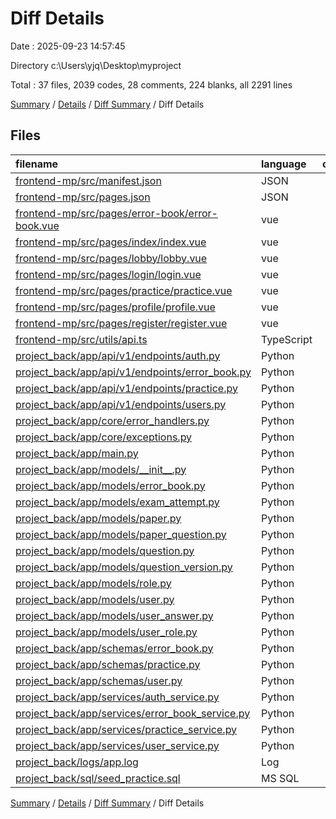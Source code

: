 # Diff Details

Date : 2025-09-23 14:57:45

Directory c:\\Users\\yjq\\Desktop\\myproject

Total : 37 files,  2039 codes, 28 comments, 224 blanks, all 2291 lines

[Summary](results.md) / [Details](details.md) / [Diff Summary](diff.md) / Diff Details

## Files
| filename | language | code | comment | blank | total |
| :--- | :--- | ---: | ---: | ---: | ---: |
| [frontend-mp/src/manifest.json](/frontend-mp/src/manifest.json) | JSON | 0 | -8 | 0 | -8 |
| [frontend-mp/src/pages.json](/frontend-mp/src/pages.json) | JSON | 30 | 0 | 0 | 30 |
| [frontend-mp/src/pages/error-book/error-book.vue](/frontend-mp/src/pages/error-book/error-book.vue) | vue | 71 | 0 | 11 | 82 |
| [frontend-mp/src/pages/index/index.vue](/frontend-mp/src/pages/index/index.vue) | vue | -23 | 0 | -2 | -25 |
| [frontend-mp/src/pages/lobby/lobby.vue](/frontend-mp/src/pages/lobby/lobby.vue) | vue | 25 | 0 | 2 | 27 |
| [frontend-mp/src/pages/login/login.vue](/frontend-mp/src/pages/login/login.vue) | vue | 23 | 0 | 5 | 28 |
| [frontend-mp/src/pages/practice/practice.vue](/frontend-mp/src/pages/practice/practice.vue) | vue | 127 | 0 | 21 | 148 |
| [frontend-mp/src/pages/profile/profile.vue](/frontend-mp/src/pages/profile/profile.vue) | vue | 88 | 0 | 12 | 100 |
| [frontend-mp/src/pages/register/register.vue](/frontend-mp/src/pages/register/register.vue) | vue | 56 | 0 | 8 | 64 |
| [frontend-mp/src/utils/api.ts](/frontend-mp/src/utils/api.ts) | TypeScript | 45 | 7 | 11 | 63 |
| [project\_back/app/api/v1/endpoints/auth.py](/project_back/app/api/v1/endpoints/auth.py) | Python | 17 | 3 | 4 | 24 |
| [project\_back/app/api/v1/endpoints/error\_book.py](/project_back/app/api/v1/endpoints/error_book.py) | Python | 32 | 0 | 2 | 34 |
| [project\_back/app/api/v1/endpoints/practice.py](/project_back/app/api/v1/endpoints/practice.py) | Python | 24 | 0 | 6 | 30 |
| [project\_back/app/api/v1/endpoints/users.py](/project_back/app/api/v1/endpoints/users.py) | Python | -12 | -2 | 0 | -14 |
| [project\_back/app/core/error\_handlers.py](/project_back/app/core/error_handlers.py) | Python | 49 | 7 | 7 | 63 |
| [project\_back/app/core/exceptions.py](/project_back/app/core/exceptions.py) | Python | 20 | 1 | 6 | 27 |
| [project\_back/app/main.py](/project_back/app/main.py) | Python | 2 | -1 | -1 | 0 |
| [project\_back/app/models/\_\_init\_\_.py](/project_back/app/models/__init__.py) | Python | 1 | 0 | 0 | 1 |
| [project\_back/app/models/error\_book.py](/project_back/app/models/error_book.py) | Python | 18 | 0 | 4 | 22 |
| [project\_back/app/models/exam\_attempt.py](/project_back/app/models/exam_attempt.py) | Python | 16 | 0 | 1 | 17 |
| [project\_back/app/models/paper.py](/project_back/app/models/paper.py) | Python | 12 | 0 | 1 | 13 |
| [project\_back/app/models/paper\_question.py](/project_back/app/models/paper_question.py) | Python | 9 | 0 | 1 | 10 |
| [project\_back/app/models/question.py](/project_back/app/models/question.py) | Python | 11 | 0 | 1 | 12 |
| [project\_back/app/models/question\_version.py](/project_back/app/models/question_version.py) | Python | 14 | 0 | 1 | 15 |
| [project\_back/app/models/role.py](/project_back/app/models/role.py) | Python | 10 | 0 | 2 | 12 |
| [project\_back/app/models/user.py](/project_back/app/models/user.py) | Python | -1 | 0 | 1 | 0 |
| [project\_back/app/models/user\_answer.py](/project_back/app/models/user_answer.py) | Python | 15 | 0 | 1 | 16 |
| [project\_back/app/models/user\_role.py](/project_back/app/models/user_role.py) | Python | 8 | 0 | 2 | 10 |
| [project\_back/app/schemas/error\_book.py](/project_back/app/schemas/error_book.py) | Python | 16 | 0 | 2 | 18 |
| [project\_back/app/schemas/practice.py](/project_back/app/schemas/practice.py) | Python | 32 | 0 | 7 | 39 |
| [project\_back/app/schemas/user.py](/project_back/app/schemas/user.py) | Python | 40 | 1 | 9 | 50 |
| [project\_back/app/services/auth\_service.py](/project_back/app/services/auth_service.py) | Python | 21 | 0 | 6 | 27 |
| [project\_back/app/services/error\_book\_service.py](/project_back/app/services/error_book_service.py) | Python | 35 | 1 | 5 | 41 |
| [project\_back/app/services/practice\_service.py](/project_back/app/services/practice_service.py) | Python | 209 | 5 | 33 | 247 |
| [project\_back/app/services/user\_service.py](/project_back/app/services/user_service.py) | Python | 98 | 7 | 26 | 131 |
| [project\_back/logs/app.log](/project_back/logs/app.log) | Log | 866 | 0 | 19 | 885 |
| [project\_back/sql/seed\_practice.sql](/project_back/sql/seed_practice.sql) | MS SQL | 35 | 7 | 10 | 52 |

[Summary](results.md) / [Details](details.md) / [Diff Summary](diff.md) / Diff Details